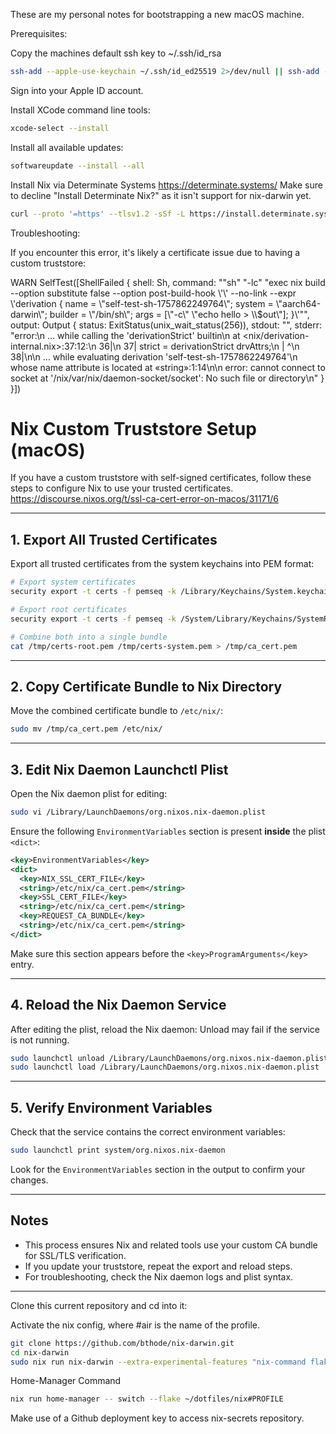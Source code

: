 These are my personal notes for bootstrapping a new macOS machine.

Prerequisites:

Copy the machines default ssh key to ~/.ssh/id_rsa

```sh
ssh-add --apple-use-keychain ~/.ssh/id_ed25519 2>/dev/null || ssh-add --apple-use-keychain ~/.ssh/id_rsa 2>/dev/null || echo "No standard SSH keys found"
```

Sign into your Apple ID account.

Install XCode command line tools:

```sh
xcode-select --install
```

Install all available updates:

```sh
softwareupdate --install --all
```

Install Nix via Determinate Systems https://determinate.systems/
Make sure to decline "Install Determinate Nix?" as it isn't support for nix-darwin yet.

```sh
curl --proto '=https' --tlsv1.2 -sSf -L https://install.determinate.systems/nix | sh -s -- install
```

Troubleshooting:

If you encounter this error, it's likely a certificate issue due to having a custom truststore:

WARN SelfTest([ShellFailed { shell: Sh, command: "\"sh\" \"-lc\" \"exec nix build --option substitute false --option post-build-hook \\'\\' --no-link --expr \\'derivation { name = \\\"self-test-sh-1757862249764\\\"; system = \\\"aarch64-darwin\\\"; builder = \\\"/bin/sh\\\"; args = [\\\"-c\\\" \\\"echo hello > \\\\$out\\\"]; }\\'\"", output: Output { status: ExitStatus(unix_wait_status(256)), stdout: "", stderr: "error:\n … while calling the 'derivationStrict' builtin\n at <nix/derivation-internal.nix>:37:12:\n 36|\n 37| strict = derivationStrict drvAttrs;\n | ^\n 38|\n\n … while evaluating derivation 'self-test-sh-1757862249764'\n whose name attribute is located at «string»:1:14\n\n error: cannot connect to socket at '/nix/var/nix/daemon-socket/socket': No such file or directory\n" } }])

# Nix Custom Truststore Setup (macOS)

If you have a custom truststore with self-signed certificates, follow these steps to configure Nix to use your trusted certificates.
https://discourse.nixos.org/t/ssl-ca-cert-error-on-macos/31171/6

---

## 1. Export All Trusted Certificates

Export all trusted certificates from the system keychains into PEM format:

```sh
# Export system certificates
security export -t certs -f pemseq -k /Library/Keychains/System.keychain -o /tmp/certs-system.pem

# Export root certificates
security export -t certs -f pemseq -k /System/Library/Keychains/SystemRootCertificates.keychain -o /tmp/certs-root.pem

# Combine both into a single bundle
cat /tmp/certs-root.pem /tmp/certs-system.pem > /tmp/ca_cert.pem
```

---

## 2. Copy Certificate Bundle to Nix Directory

Move the combined certificate bundle to `/etc/nix/`:

```sh
sudo mv /tmp/ca_cert.pem /etc/nix/
```

---

## 3. Edit Nix Daemon Launchctl Plist

Open the Nix daemon plist for editing:

```sh
sudo vi /Library/LaunchDaemons/org.nixos.nix-daemon.plist
```

Ensure the following `EnvironmentVariables` section is present **inside** the plist `<dict>`:

```xml
<key>EnvironmentVariables</key>
<dict>
  <key>NIX_SSL_CERT_FILE</key>
  <string>/etc/nix/ca_cert.pem</string>
  <key>SSL_CERT_FILE</key>
  <string>/etc/nix/ca_cert.pem</string>
  <key>REQUEST_CA_BUNDLE</key>
  <string>/etc/nix/ca_cert.pem</string>
</dict>
```

Make sure this section appears before the `<key>ProgramArguments</key>` entry.

---

## 4. Reload the Nix Daemon Service

After editing the plist, reload the Nix daemon:
Unload may fail if the service is not running.

```sh
sudo launchctl unload /Library/LaunchDaemons/org.nixos.nix-daemon.plist
sudo launchctl load /Library/LaunchDaemons/org.nixos.nix-daemon.plist
````

---

## 5. Verify Environment Variables

Check that the service contains the correct environment variables:

```sh
sudo launchctl print system/org.nixos.nix-daemon
````

Look for the `EnvironmentVariables` section in the output to confirm your changes.

---

## Notes

- This process ensures Nix and related tools use your custom CA bundle for SSL/TLS verification.
- If you update your truststore, repeat the export and reload steps.
- For troubleshooting, check the Nix daemon logs and plist syntax.

---


Clone this current repository and cd into it:

Activate the nix config, where #air is the name of the profile.

```sh
git clone https://github.com/bthode/nix-darwin.git
cd nix-darwin
sudo nix run nix-darwin --extra-experimental-features "nix-command flakes" -- switch --flake .#HOST
```

Home-Manager Command
```sh
nix run home-manager -- switch --flake ~/dotfiles/nix#PROFILE
```

Make use of a Github deployment key to access nix-secrets repository.
